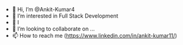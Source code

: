 - 👋 Hi, I’m @Ankit-Kumar4
- 👀 I’m interested in Full Stack Development
- 🌱 I
- 💞️ I’m looking to collaborate on ...
- 📫 How to reach me (https://www.linkedin.com/in/ankit-kumar11/)

<!---
Ankit-Kumar4/Ankit-Kumar4 is a ✨ special ✨ repository because its `README.md` (this file) appears on your GitHub profile.
You can click the Preview link to take a look at your changes.
--->

